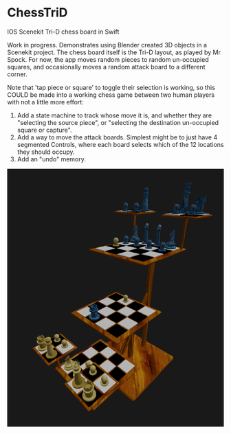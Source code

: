 # ChessTriD
IOS Scenekit Tri-D chess board in Swift

Work in progress.
Demonstrates using Blender created 3D objects in a Scenekit project.
The chess board itself is the Tri-D layout, as played by Mr Spock.
For now, the app moves random pieces to random un-occupied squares, and
occasionally moves a random attack board to a different corner.

Note that 'tap piece or square' to toggle their selection is working,
so this COULD be made into a working chess game between two human players with 
not a little more effort:
1. Add a state machine to track whose move it is, and whether they are "selecting the source piece",
or "selecting the destination un-occupied square or capture".
2. Add a way to move the attack boards. Simplest might be to just have 4 segmented Controls, 
where each board selects which of the 12 locations they should occupy.
3. Add an "undo" memory.

![Screenshot](chess3D.png)
